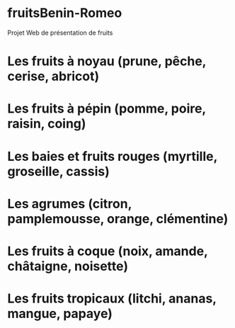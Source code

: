 # fruitsBenin-Romeo
Projet Web de présentation de fruits

# Les fruits à noyau (prune, pêche, cerise, abricot)

# Les fruits à pépin (pomme, poire, raisin, coing)

# Les baies et fruits rouges (myrtille, groseille, cassis)

# Les agrumes (citron, pamplemousse, orange, clémentine)

# Les fruits à coque (noix, amande, châtaigne, noisette)

# Les fruits tropicaux (litchi, ananas, mangue, papaye)